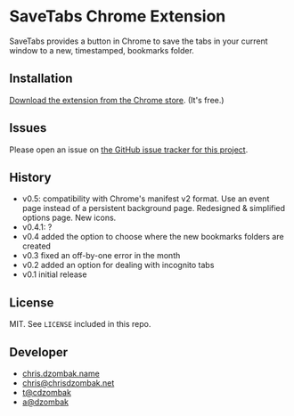 # SaveTabs Chrome Extension

SaveTabs provides a button in Chrome to save the tabs in your current window to a new, timestamped, bookmarks folder.

## Installation

[Download the extension from the Chrome store](https://chrome.google.com/webstore/detail/ciemojomefnilhnidpjknolhbefbdoie). (It's free.)

## Issues

Please open an issue on [the GitHub issue tracker for this project](https://github.com/cdzombak/SaveTabs/issues).

## History

* v0.5: compatibility with Chrome's manifest v2 format. Use an event page instead of a persistent background page. Redesigned & simplified options page. New icons.
* v0.4.1: ?
* v0.4 added the option to choose where the new bookmarks folders are created
* v0.3 fixed an off-by-one error in the month
* v0.2 added an option for dealing with incognito tabs
* v0.1 initial release

## License

MIT. See `LICENSE` included in this repo.

## Developer

* [chris.dzombak.name](http://chris.dzombak.name/)
* chris@chrisdzombak.net
* [t@cdzombak](https://twitter.com/cdzombak)
* [a@dzombak](https://alpha.app.net/dzombak)
